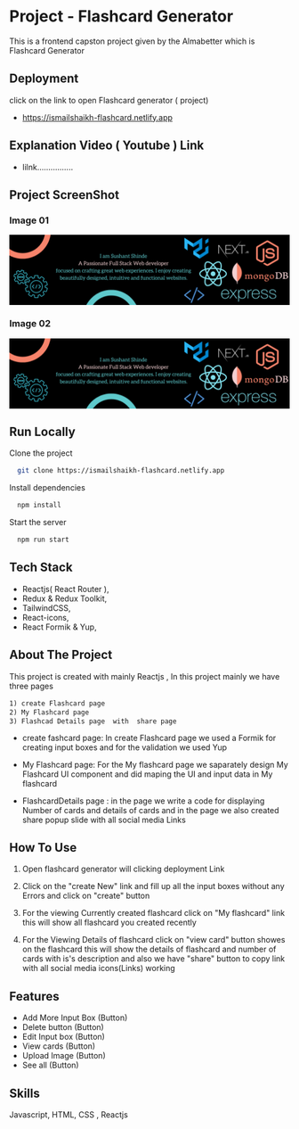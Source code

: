  # Project - Flashcard Generator 
 This is a frontend capston project given by the Almabetter which is Flashcard Generator 


## Deployment

click on the link to open Flashcard generator ( project)

- https://ismailshaikh-flashcard.netlify.app



## Explanation Video ( Youtube ) Link 

- lilnk................

## Project ScreenShot

### Image 01
<img align="center" src="https://raw.githubusercontent.com/dfuseop-exe/dfuseop-exe/main/Modern Professional Creative Business Agency LinkedIn Banner (4).png"/>

### Image 02
<img align="center" src="https://raw.githubusercontent.com/dfuseop-exe/dfuseop-exe/main/Modern Professional Creative Business Agency LinkedIn Banner (4).png"/>


## Run Locally

Clone the project

```bash
  git clone https://ismailshaikh-flashcard.netlify.app
```

Install dependencies

```bash
  npm install
```

Start the server

```bash
  npm run start
```


## Tech Stack


- Reactjs( React Router ),
- Redux  & Redux Toolkit, 
- TailwindCSS, 
- React-icons, 
- React Formik & Yup,


## About The Project

This project is created with mainly  Reactjs , In this  project mainly we have three pages 
 ```base
 1) create Flashcard page 
 2) My Flashcard page 
 3) Flashcad Details page  with  share page 
 ```
- create fashcard page:   In create Flashcard page we used a Formik for creating input boxes and  for the validation we used Yup


- My Flashcard page:  For the My flashcard page we saparately  design My Flashcard UI component and did maping the UI and input data in My flashcard


- FlashcardDetails page :  in the page we write a code for displaying Number of cards and details of cards  and  in the page we also 
 created share popup slide  with all social media Links 
   

## How To Use 
 
1) Open flashcard generator will clicking deployment Link 

2) Click on the "create New" link and fill up all  the input boxes without any Errors and click on "create" button

3) For the viewing Currently created flashcard click on "My flashcard" link this will show all flashcard you created recently

4) For the Viewing Details of flashcard click on "view card" button showes on the flashcard this will show the details of flashcard and number of cards with is's description and  also we have "share" button to copy link  with all social media icons(Links) working


## Features

- Add More Input Box (Button)
- Delete button (Button)
- Edit Input box (Button)
- View cards (Button)
- Upload Image (Button)
- See all (Button)

## Skills

Javascript, HTML, CSS , Reactjs 




